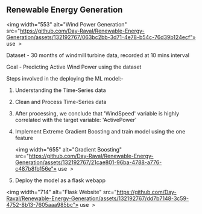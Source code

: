## Renewable Energy Generation
<img width="553" alt="Wind Power Generation" src="https://github.com/Day-Raval/Renewable-Energy-Generation/assets/132192767/063bc2bb-3d71-4e78-b54c-76d39b124ecf"» use &nbsp;>



Dataset - 30 months of windmill turbine data, recorded at 10 mins interval

Goal - Predicting Active Wind Power using the dataset




Steps involved in the deploying the ML model:-


1) Understanding the Time-Series data 

2) Clean and Process Time-Series data

3) After processing, we conclude that 'WindSpeed' variable is highly correlated with the target variable: 'ActivePower'
 
4) Implement Extreme Gradient Boosting and train model using the one feature

   

   <img width="655" alt="Gradient Boosting" src="https://github.com/Day-Raval/Renewable-Energy-Generation/assets/132192767/21cae801-96ba-4788-a776-c487b8fb156e"» use &nbsp;>


5) Deploy the model as a flask webapp


   

<img width="714" alt="Flask Website" src="https://github.com/Day-Raval/Renewable-Energy-Generation/assets/132192767/dd7b7148-3c59-4752-8b13-7605aaa985bc"» use &nbsp;>



